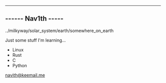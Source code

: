 -------------------
------ Nav1th -----
-------------------

../milkyway/solar_system/earth/somewhere_on_earth

Just some stuff I'm learning...

  -  Linux
  -  Rust
  -  C
  -  Python
    

navith@keemail.me

